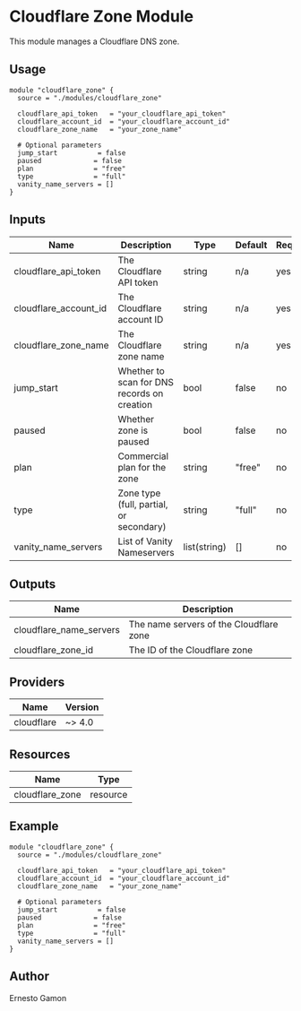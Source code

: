 # Cloudflare Zone Module

This module manages a Cloudflare DNS zone.

## Usage

```hcl
module "cloudflare_zone" {
  source = "./modules/cloudflare_zone"

  cloudflare_api_token   = "your_cloudflare_api_token"
  cloudflare_account_id  = "your_cloudflare_account_id"
  cloudflare_zone_name   = "your_zone_name"
  
  # Optional parameters
  jump_start          = false
  paused             = false
  plan               = "free"
  type               = "full"
  vanity_name_servers = []
}
```

## Inputs

| Name                  | Description                                | Type         | Default | Required |
|----------------------|--------------------------------------------|--------------|---------|----------|
| cloudflare_api_token | The Cloudflare API token                   | string       | n/a     | yes      |
| cloudflare_account_id| The Cloudflare account ID                  | string       | n/a     | yes      |
| cloudflare_zone_name | The Cloudflare zone name                   | string       | n/a     | yes      |
| jump_start          | Whether to scan for DNS records on creation | bool         | false   | no       |
| paused             | Whether zone is paused                      | bool         | false   | no       |
| plan               | Commercial plan for the zone                | string       | "free"  | no       |
| type               | Zone type (full, partial, or secondary)     | string       | "full"  | no       |
| vanity_name_servers | List of Vanity Nameservers                 | list(string) | []      | no       |

## Outputs

| Name                   | Description                        |
|------------------------|------------------------------------|
| cloudflare_name_servers| The name servers of the Cloudflare zone |
| cloudflare_zone_id     | The ID of the Cloudflare zone      |

## Providers

| Name       | Version |
|------------|---------|
| cloudflare | ~> 4.0  |

## Resources

| Name            | Type          |
|-----------------|---------------|
| cloudflare_zone | resource      |

## Example

```hcl
module "cloudflare_zone" {
  source = "./modules/cloudflare_zone"

  cloudflare_api_token   = "your_cloudflare_api_token"
  cloudflare_account_id  = "your_cloudflare_account_id"
  cloudflare_zone_name   = "your_zone_name"
  
  # Optional parameters
  jump_start          = false
  paused             = false
  plan               = "free"
  type               = "full"
  vanity_name_servers = []
}
```

## Author

Ernesto Gamon
